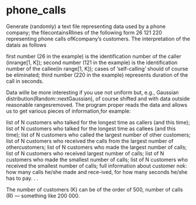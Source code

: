 # phone_calls
Generate (randomly) a text file representing data used by a phone company;
the filecontainsRlines of the following form
26 121 220
representing phone calls ofKcompany’s customers. The interpretation of the datais as follows

first number (26 in the example) is the identification number of the caller (inrange[1, K]);
second number (121 in the example) is the identification number of the callee(in range[1, K]); cases of ‘self-calling’ should of course be eliminated;
third number (220 in the example) represents duration of the call in seconds.

Data wille be more interesting if you use not uniform but, e.g., Gaussian distribution(Random::nextGaussian), of course shifted and with data outside reasonable rangesremoved.
The program proper reads the data and allows us to get various pieces of information,for example:

list of N customers who talked for the longest time as callers (and this time);
list of N customers who talked for the longest time as callees (and this time);
list of N customers who called the largest number of other customers;
list of N customers who received the calls from the largest number of othercustomers;
list of N customers who made the largest number of calls;
list of N customers who received largest number of calls;
list of N customers who made the smallest number of calls;
list of N customers who received the smallest number of calls;
full information about customer nok: how many calls he/she made and rece-ived, for how many seconds he/she has to pay. . .

The number of customers (K) can be of the order of 500, number of calls (R) — something like 200 000.
